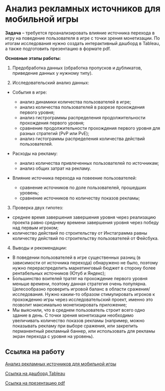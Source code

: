 # Анализ рекламных источников для мобильной игры

**Задача** – требуется проанализировать влияние источника перехода в игру на поведение пользователя в игре с точки зрения монетизации. По итогам исследования нужно создать интерактивный дашборд в Tableau, а также подготовить презентацию в формате pdf.

**Основные этапы работы:**

1.	Предобработка данных (обработка пропусков и дубликатов, приведение данных у нужному типу).

2.	Исследовательский анализ данных:

  - События в игре:
      - анализ динамики количества пользователей в игре;
      - анализ количества пользователей в разрезе прохождения первого уровня;
      - анализ гистрограммы распределения продолжительности прохождения первого уровня;
      - сравнение продолжительности прохождения первого уровня для разных стратегий (PvP или PvE);
      - анализ гистограммы распределения количества действий пользователей.
      
  - Расходы на рекламу:
      - анализ количества привлеченных пользователей по источникам;
      - анализ общих затрат на рекламу.
      
  - Влияние источника перехода на повеение пользователей:
      - сравнение источников по доле пользователей, прошедших уровень;
      - сравнение источников по количеству показов рекламы;
 
3. Проверка двух гипотез:
  - среднее время завершения завершения уровня через реализацию проекта равно среднему времени завершения уровня через победу над первым игроком;
  - количество действий по строительству от Инстаграмма равны количеству действий по строительству пользователей от Фейсбука.

4. Выводы и рекомендации:
  - В поведении пользователей в игре существенных разниц (в зависимости от источника перехода) обнаружено не было, поэтому нужно перераспределить маркетинговый бюджет в сторону более рентабельных источников (Ютуб и Яндекс);
  - Большинство воителей тратят на прохождение первого уровня меньше времени, поэтому данная стратегия очень популярна. Целесообразно проверить игровой баланс в области сражения/исследования. Нужно каким-то образом стимулировать игроков к прохождению игры через исследовательский проект, именно это позволит максимально монетизировать приложение;
  - Мы выяснили, что в среднем пользователь строит всего одно здание в день. С точки зрения монетизации необходимо увеличивать количество показов рекламы (например, можно показывать рекламу при выборе сражения, или закрепить перманентный рекламный баннер, или использовать для рекламы экран перехода с уровня на уровень).


## Ссылка на работу
[Анализ рекламных источников для мобильной игры](https://github.com/Veronikask/Yandex-Practikum/blob/3b5426dea5b7b3654d11324ecc1d918e139a88ca/%D0%9F%D1%80%D0%BE%D0%B5%D0%BA%D1%82%2014:%20%D0%90%D0%BD%D0%B0%D0%BB%D0%B8%D0%B7%20%D1%80%D0%B5%D0%BA%D0%BB%D0%B0%D0%BC%D0%BD%D1%8B%D1%85%20%D0%B8%D1%81%D1%82%D0%BE%D1%87%D0%BD%D0%B8%D0%BA%D0%BE%D0%B2%20%D0%B4%D0%BB%D1%8F%20%D0%BC%D0%BE%D0%B1%D0%B8%D0%BB%D1%8C%D0%BD%D0%BE%D0%B9%20%D0%B8%D0%B3%D1%80%D1%8B/%D0%90%D0%BD%D0%B0%D0%BB%D0%B8%D0%B7%20%D1%80%D0%B5%D0%BA%D0%BB%D0%B0%D0%BC%D0%BD%D1%8B%D1%85%20%D0%B8%D1%81%D1%82%D0%BE%D1%87%D0%BD%D0%B8%D0%BA%D0%BE%D0%B2%20%D0%B4%D0%BB%D1%8F%20%D0%BC%D0%BE%D0%B1%D0%B8%D0%BB%D1%8C%D0%BD%D0%BE%D0%B9%20%D0%B8%D0%B3%D1%80%D1%8B.ipynb)

[Ссылка на дашборд Tableau](https://public.tableau.com/views/-1_16629964799270/Dashboard1?:language=en-US&:display_count=n&:origin=viz_share_link)

[Ссылка на презентацию pdf](https://drive.google.com/file/d/1F30IcXrR_bNo9IOjIKmitTiYuHjHBVwS/view?usp=sharing)

